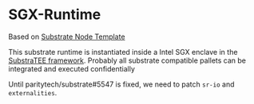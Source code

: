 # SGX-Runtime

Based on [Substrate Node Template](https://github.com/scs/substrate-node-template)

This substrate runtime is instantiated inside a Intel SGX enclave in the [SubstraTEE framework](https://www.substratee.com). Probably all substrate compatible pallets can be integrated and executed confidentially

Until paritytech/substrate#5547 is fixed, we need to patch `sr-io` and `externalities`.
